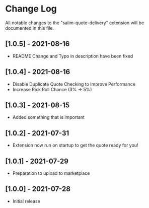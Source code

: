 # Change Log

All notable changes to the "salim-quote-delivery" extension will be documented in this file.

## [1.0.5] - 2021-08-16

- README Change and Typo in description have been fixed

## [1.0.4] - 2021-08-16

- Disable Duplicate Quote Checking to Improve Performance
- Increase Rick Roll Chance (3% -> 5%)

## [1.0.3] - 2021-08-15

- Added something that is important

## [1.0.2] - 2021-07-31

- Extension now run on startup to get the quote ready for you!

## [1.0.1] - 2021-07-29

- Preparation to upload to marketplace

## [1.0.0] - 2021-07-28

- Initial release
